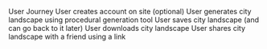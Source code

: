 User Journey
User creates account on site (optional)
User generates city landscape using procedural generation tool
User saves city landscape (and can go back to it later)
User downloads city landscape
User shares city landscape with a friend using a link
